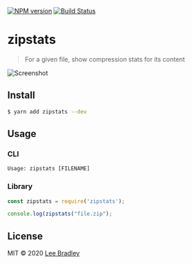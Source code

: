 [![NPM version][npm-image]][npm-url] [![Build Status][travis-image]][travis-url]

# zipstats

> For a given file, show compression stats for its content

![Screenshot](https://github.com/leebradley/zipstats/raw/master/screen.png)

## Install

```sh
$ yarn add zipstats --dev
```

## Usage

### CLI

```
Usage: zipstats [FILENAME]
```

### Library

```javascript
const zipstats = require('zipstats');

console.log(zipstats("file.zip");
```

## License

MIT © 2020 [Lee Bradley](https://github.com/leebradley)

[npm-url]: https://www.npmjs.com/package/zipstats
[npm-image]: https://badgen.net/npm/v/zipstats

[gh-url]: https://github.com/leebradley/zipstats

[travis-url]: https://travis-ci.com/leebradley/zipstats
[travis-image]: https://travis-ci.com/leebradley/zipstats.svg?branch=master
